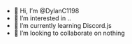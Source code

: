 - 👋 Hi, I’m @DylanC1198
- 👀 I’m interested in ..
- 🌱 I’m currently learning Discord.js 
- 💞️ I’m looking to collaborate on nothing 


<!---
DylanC1198/DylanC1198 is a ✨ special ✨ repository because its `README.md` (this file) appears on your GitHub profile.
You can click the Preview link to take a look at your changes.
--->
